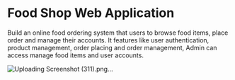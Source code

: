 # Food Shop Web Application
Build an online food ordering system that users to browse food items, place order and manage their accounts. It features like user authentication, product management, order placing and order management, Admin can access manage food items and user accounts.

![Uploading Screenshot (311).png…]()
